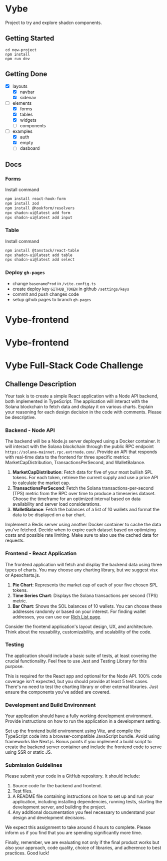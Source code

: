 # Vybe

Project to try and explore shadcn components.

## Getting Started

```
cd new-project
npm install
npm run dev
```

## Getting Done

- [x] layouts
  - [x] navbar
  - [x] sidenav
- [ ] elements
  - [x] forms
  - [x] tables
  - [x] widgets
  - [ ] components
- [ ] examples
  - [x] auth
  - [x] empty
  - [ ] dasboard

## Docs

### Forms

Install command

```bash
npm install react-hook-form
npm install zod
npm install @hookform/resolvers
npx shadcn-ui@latest add form
npx shadcn-ui@latest add input
```

### Table

Install command

```bash
npm install @tanstack/react-table
npx shadcn-ui@latest add table
npx shadcn-ui@latest add select
```

### Deploy `gh-pages`

- change `basenameProd` in `/vite.config.ts`
- create deploy key `GITHUB_TOKEN` in github `/settings/keys`
- commit and push changes code
- setup gihub pages to branch `gh-pages`
# Vybe-frontend
# Vybe-frontend


# Vybe Full-Stack Code Challenge

## Challenge Description

Your task is to create a simple React application with a Node API backend, both implemented in TypeScript. The application will interact with the Solana blockchain to fetch data and display it on various charts. Explain your reasoning for each design decision in the code with comments. Please be descriptive.

### Backend - Node API

The backend will be a Node.js server deployed using a Docker container. It will interact with the Solana blockchain through the public RPC endpoint `https://solana-mainnet.rpc.extrnode.com/`. Provide an API that responds with real-time data to the frontend for three specific metrics: MarketCapDistribution, TransactionsPerSecond, and WalletBalance.

1. **MarketCapDistribution**: Fetch data for five of your most bullish SPL tokens. For each token, retrieve the current supply and use a price API to calculate the market cap.
2. **TransactionsPerSecond**: Fetch the Solana transactions-per-second (TPS) metric from the RPC over time to produce a timeseries dataset. Choose the timeframe for an optimized interval based on data availability and server load considerations.
3. **WalletBalance**: Fetch the balances of a list of 10 wallets and format the data to be displayed on a bar chart.

Implement a Redis server using another Docker container to cache the data you've fetched. Decide when to expire each dataset based on optimizing costs and possible rate limiting. Make sure to also use the cached data for requests.

### Frontend - React Application

The frontend application will fetch and display the backend data using three types of charts. You may choose any charting library, but we suggest visx or Apexcharts.js.

1. **Pie Chart**: Represents the market cap of each of your five chosen SPL tokens.
2. **Time Series Chart**: Displays the Solana transactions per second (TPS) metric.
3. **Bar Chart**: Shows the SOL balances of 10 wallets. You can choose these addresses randomly or based on your interest. For finding wallet addresses, you can use our [Rich List page](https://alpha.vybenetwork.com/tokens/richlist).

Consider the frontend application's layout design, UX, and architecture. Think about the reusability, customizability, and scalability of the code.

### Testing

The application should include a basic suite of tests, at least covering the crucial functionality. Feel free to use Jest and Testing Library for this purpose.

This is required for the React app and optional for the Node API. 100% code coverage isn't expected, but you should provide at least 5 test cases. There's no need to test the charting library or other external libraries. Just ensure the components you've added are covered.

### Development and Build Environment

Your application should have a fully working development environment. Provide instructions on how to run the application in a development setting.

Set up the frontend build environment using Vite, and compile the TypeScript code into a browser-compatible JavaScript bundle. Avoid using frameworks like Next.js. Bonus points if you implement a build script to create the backend server container and include the frontend code to serve using SSR or static JS.

### Submission Guidelines

Please submit your code in a GitHub repository. It should include:

1. Source code for the backend and frontend.
2. Test files.
3. A README file containing instructions on how to set up and run your application, including installing dependencies, running tests, starting the development server, and building the project.
4. Any additional documentation you feel necessary to understand your design and development decisions.

We expect this assignment to take around 4 hours to complete. Please inform us if you find that you are spending significantly more time.

Finally, remember, we are evaluating not only if the final product works but also your approach, code quality, choice of libraries, and adherence to best practices. Good luck!
